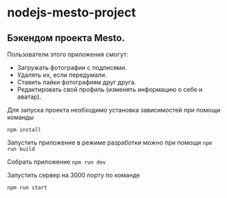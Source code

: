 # nodejs-mesto-project
## Бэкендом проекта Mesto.
Пользователи этого приложения смогут:

* Загружать фотографии с подписями.
* Удалять их, если передумали.
* Ставить лайки фотографиям друг друга.
* Редактировать свой профиль (изменять информацию о себе и аватар).

Для запуска проекта необходимо установка зависимостей при помощи команды 

```npm install```

Запустить приложение в режиме разработки можно при помощи
```npm run build```

Собрать приложение
```npm run dev```

Запустить сервер на 3000 порту по команде

```npm run start```
